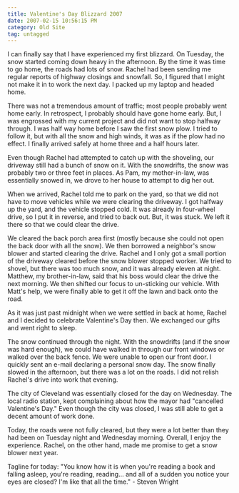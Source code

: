 ```yaml
---
title: Valentine's Day Blizzard 2007
date: 2007-02-15 10:56:15 PM
category: Old Site
tag: untagged
---
```


I can finally say that I have experienced my first blizzard. On Tuesday, the snow started coming down heavy in the afternoon. By the time it was time to go home, the roads had lots of snow. Rachel had been sending me regular reports of highway closings and snowfall. So, I figured that I might not make it in to work the next day. I packed up my laptop and headed home.

There was not a tremendous amount of traffic; most people probably went home early. In retrospect, I probably should have gone home early. But, I was engrossed with my current project and did not want to stop halfway through. I was half way home before I saw the first snow plow. I tried to follow it, but with all the snow and high winds, it was as if the plow had no effect. I finally arrived safely at home three and a half hours later.

Even though Rachel had attempted to catch up with the shoveling, our driveway still had a bunch of snow on it. With the snowdrifts, the snow was probably two or three feet in places. As Pam, my mother-in-law, was essentially snowed in, we drove to her house to attempt to dig her out.

When we arrived, Rachel told me to park on the yard, so that we did not have to move vehicles while we were clearing the driveway. I got halfway up the yard, and the vehicle stopped cold. It was already in four-wheel drive, so I put it in reverse, and tried to back out. But, it was stuck. We left it there so that we could clear the drive.

We cleared the back porch area first (mostly because she could not open the back door with all the snow). We then borrowed a neighbor's snow blower and started clearing the drive. Rachel and I only got a small portion of the driveway cleared before the snow blower stopped worker. We tried to shovel, but there was too much snow, and it was already eleven at night. Matthew, my brother-in-law, said that his boss would clear the drive the next morning. We then shifted our focus to un-sticking our vehicle. With Matt's help, we were finally able to get it off the lawn and back onto the road.

As it was just past midnight when we were settled in back at home, Rachel and I decided to celebrate Valentine's Day then. We exchanged our gifts and went right to sleep.

The snow continued through the night. With the snowdrifts (and if the snow was hard enough), we could have walked in through our front windows or walked over the back fence. We were unable to open our front door. I quickly sent an e-mail declaring a personal snow day. The snow finally slowed in the afternoon, but there was a lot on the roads. I did not relish Rachel's drive into work that evening.

The city of Cleveland was essentially closed for the day on Wednesday. The local radio station, kept complaining about how the mayor had "cancelled Valentine's Day." Even though the city was closed, I was still able to get a decent amount of work done.

Today, the roads were not fully cleared, but they were a lot better than they had been on Tuesday night and Wednesday morning. Overall, I enjoy the experience. Rachel, on the other hand, made me promise to get a snow blower next year.

Tagline for today: "You know how it is when you're reading a book and falling asleep, you're reading, reading... and all of a sudden you notice your eyes are closed? I'm like that all the time." - Steven Wright
